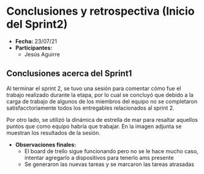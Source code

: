 # Conclusiones y retrospectiva (Inicio del Sprint2)

- **Fecha:** 23/07/21
- **Participantes:** 
    * Jesús Aguirre

## Conclusiones acerca del Sprint1

Al terminar el sprint 2, se tuvo una sesión para comentar cómo fue el trabajo realizado durante la etapa, por lo cual se concluyó que debido a la carga de trabajo de algunos de los miembros del equipo no se completaron satisfacctoriamente todos los entregables relacionados al sprint 2.

Por otro lado, se utilizó la dinámica de estrella de mar para resaltar aquellos puntos que como equipo habría que trabajar. En la imagen adjunta se muestran los resultados de la sesión.

- **Observaciones finales:**
    * El board de trello sigue funcionando pero no se le hace mucho caso, intentar agregarlo a dispositivos para tenerlo ams presente
    * Se generaron las nuevas tareas y se marcaron las tareas atrasadas
